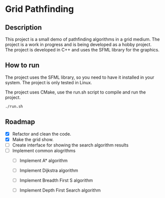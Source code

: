 # Grid Pathfinding 

## Description

This project is a small demo of pathfinding algorithms in a grid medium. The project is a work in progress and is being developed as a hobby project. The project is developed in C++ and uses the SFML library for the graphics.

## How to run

The project uses the SFML library, so you need to have it installed in your system. The project is only tested in Linux. 

The project uses CMake, use the run.sh script to compile and run the project.

```bash
./run.sh
```

## Roadmap

- [x] Refactor and clean the code.
- [x] Make the grid show.
- [ ] Create interface for showing the search algorithm results
- [ ] Implement common alogrithms
    - [ ] Implement A* algorithm
    - [ ] Implement Dijkstra algorithm
    - [ ] Implement Breadth First S algorithm
    - [ ] Implement Depth First Search algorithm

